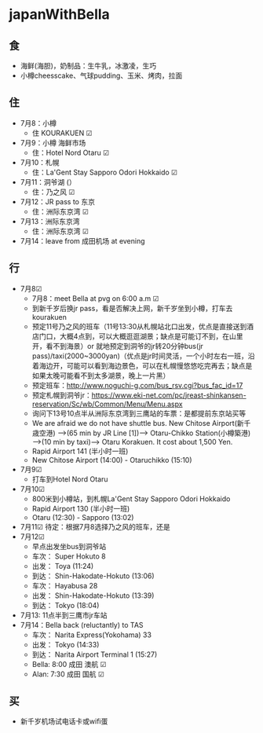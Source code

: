 # japanWithBella
## 食
  - 海鲜(海胆)，奶制品：生牛乳，冰激凌，生巧
  - 小樽cheesscake、气球pudding、玉米、烤肉，拉面
## 住
  - 7月8：小樽 
    - 住 KOURAKUEN ☑
  - 7月9：小樽 海鲜市场
    - 住：Hotel Nord Otaru ☑
  - 7月10：札幌
    - 住：La'Gent Stay Sapporo Odori Hokkaido ☑
  - 7月11：洞爷湖  (）
    - 住：乃之风 ☑
  - 7月12：JR pass to 东京
    - 住：洲际东京湾 ☑
  - 7月13：洲际东京湾
    - 住：洲际东京湾 ☑
  - 7月14：leave from 成田机场 at evening
## 行
  - 7月8☑
    - 7月8：meet Bella at pvg on 6:00 a.m ☑ 
    - 到新千岁后换jr pass，看是否解决上网，新千岁坐到小樽，打车去kourakuen
    - 预定11号乃之风的班车（11号13:30从札幌站北口出发，优点是直接送到酒店门口，大概4点到，可以大概逛逛湖景；缺点是可能订不到，在山里开，看不到海景）or 就地预定到洞爷的jr转20分钟bus(jr pass)/taxi(2000~3000yan)（优点是jr时间灵活，一个小时左右一班，沿着海边开，可能可以看到海边景色，可以在札幌慢悠悠吃完再去；缺点是如果太晚可能看不到太多湖景，晚上一片黑）
    - 预定班车：http://www.noguchi-g.com/bus_rsv.cgi?bus_fac_id=17
    - 预定札幌到洞爷jr：https://www.eki-net.com/pc/jreast-shinkansen-reservation/Sc/wb/Common/Menu/Menu.aspx
    - 询问下13号10点半从洲际东京湾到三鹰站的车票：是都提前东京站买等
    - We are afraid we do not have shuttle bus.
New Chitose Airport(新千歳空港) —->(65 min by JR Line [1])—-> Otaru-Chikko Station(小樽築港) —->(10 min by taxi)—-> Otaru Korakuen. It cost about 1,500 Yen.
    - Rapid Airport 141 (半小时一班)
    - New Chitose Airport (14:00) - Otaruchikko (15:10)
  - 7月9☑
    - 打车到Hotel Nord Otaru
  - 7月10☑
    - 800米到小樽站，到札幌La'Gent Stay Sapporo Odori Hokkaido 
    - Rapid Airport 130 (半小时一班)
    - Otaru (12:30) - Sapporo (13:02)
  - 7月11☑
    待定：根据7月8选择乃之风的班车，还是
  - 7月12☑
    - 早点出发坐bus到洞爷站
    - 车次： Super Hokuto 8
    - 出发： Toya (11:24)
    - 到达： Shin-Hakodate-Hokuto (13:06)
    - 车次： Hayabusa 28
    - 出发： Shin-Hakodate-Hokuto (13:39)
    - 到达： Tokyo (18:04)
  - 7月13: 11点半到三鹰市jr车站
  - 7月14：Bella back (reluctantly) to TAS 
    - 车次： Narita Express(Yokohama) 33
    - 出发： Tokyo (14:33)
    - 到达： Narita Airport Terminal 1 (15:27)
    - Bella: 8:00 成田 澳航 ☑
    - Alan: 7:30 成田 国航 ☑
## 买
  - 新千岁机场试电话卡或wifi蛋
